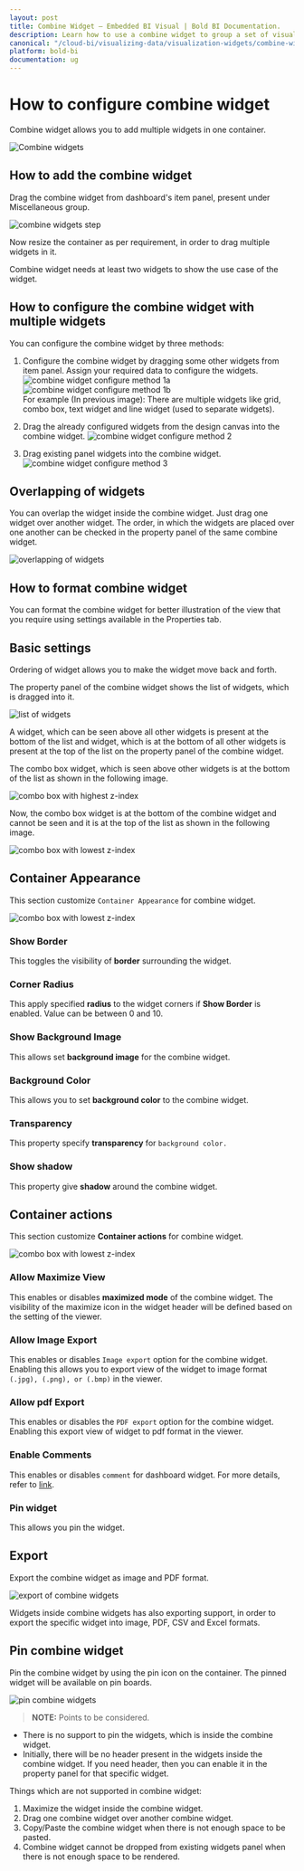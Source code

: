 ```yaml
---
layout: post
title: Combine Widget – Embedded BI Visual | Bold BI Documentation.
description: Learn how to use a combine widget to group a set of visuals in the dashboard for unique identity in Bold BI.
canonical: "/cloud-bi/visualizing-data/visualization-widgets/combine-widget/"
platform: bold-bi
documentation: ug
---
```

# How to configure combine widget 

Combine widget allows you to add multiple widgets in one container.

![Combine widgets](/static/assets/embedded/visualizing-data/visualization-widgets/images/combine-widgets/combine_widgets.png)

## How to add the combine widget

Drag the combine widget from dashboard's item panel, present under Miscellaneous group.

![combine widgets step](/static/assets/embedded/visualizing-data/visualization-widgets/images/combine-widgets/combine-widgets-step.png)
 
Now resize the container as per requirement, in order to drag multiple widgets in it.

Combine widget needs at least two widgets to show the use case of the widget.

## How to configure the combine widget with multiple widgets

You can configure the combine widget by three methods:

1.  Configure the combine widget by dragging some other widgets from item panel. Assign your required data to configure the widgets.
![combine widget configure method 1a](/static/assets/embedded/visualizing-data/visualization-widgets/images/combine-widgets/combine-widgets-configuremethod_1_a.png)   
![combine widget configure method 1b](/static/assets/embedded/visualizing-data/visualization-widgets/images/combine-widgets/combine-widgets-configuremethod_1_b.png)  
For example (In previous image): There are multiple widgets like grid, combo box, text widget and line widget (used to separate widgets).

2.  Drag the already configured widgets from the design canvas into the combine widget.
![combine widget configure method 2](/static/assets/embedded/visualizing-data/visualization-widgets/images/combine-widgets/combine-widgets-configuremethod_2.png)

3.  Drag existing panel widgets into the combine widget.
![combine widget configure method 3](/static/assets/embedded/visualizing-data/visualization-widgets/images/combine-widgets/combine-widgets-configuremethod_3.png)

## Overlapping of widgets

You can overlap the widget inside the combine widget. Just drag one widget over another widget. The order, in which the widgets are placed over one another can be checked in the property panel of the same combine widget.

![overlapping of widgets](/static/assets/embedded/visualizing-data/visualization-widgets/images/combine-widgets/combine_widgets_overlapping.png)

## How to format combine widget

You can format the combine widget for better illustration of the view that you require using settings available in the Properties tab.

## Basic settings

Ordering of widget allows you to make the widget move back and forth. 

The property panel of the combine widget shows the list of widgets, which is dragged into it.

![list of widgets](/static/assets/embedded/visualizing-data/visualization-widgets/images/combine-widgets/combine_widgets_list_of_widgets.png)

A widget, which can be seen above all other widgets is present at the bottom of the list and widget, which is at the bottom of all other widgets is present at the top of the list on the property panel of the combine widget.

The combo box widget, which is seen above other widgets is at the bottom of the list as shown in the following image.

![combo box with highest z-index](/static/assets/embedded/visualizing-data/visualization-widgets/images/combine-widgets/combine_widgets_more_z-index.png)

Now, the combo box widget is at the bottom of the combine widget and cannot be seen and it is at the top of the list as shown in the following image.

![combo box with lowest z-index](/static/assets/embedded/visualizing-data/visualization-widgets/images/combine-widgets/combine_widgets_less_z-index.png)

## Container Appearance

This section customize `Container Appearance` for combine widget.

![combo box with lowest z-index](/static/assets/embedded/visualizing-data/visualization-widgets/images/combine-widgets/combinewidgetcontainerappearence.png#max-width=54%)

### Show Border

This toggles the visibility of **border** surrounding the widget.

### Corner Radius

This apply specified **radius** to the widget corners if **Show Border** is enabled. Value can be between 0 and 10.

### Show Background Image

This allows set **background image** for the combine widget.

### Background Color

This allows you to set **background color** to the combine widget.

### Transparency

This property specify **transparency** for `background color.`

### Show shadow

This property give **shadow** around the combine widget.

## Container actions

This section customize **Container actions** for combine widget.

![combo box with lowest z-index](/static/assets/embedded/visualizing-data/visualization-widgets/images/combine-widgets/combinewidgetcontaineraction.png#max-width=54%)

### Allow Maximize View

This enables or disables **maximized mode** of the combine widget. The visibility of the maximize icon in the widget header will be defined based on the setting of the viewer.

### Allow Image Export

This enables or disables `Image export` option for the combine widget. Enabling this allows you to export view of the widget to image format `(.jpg), (.png), or (.bmp)` in the viewer.

### Allow pdf Export

This enables or disables the `PDF export` option for the combine widget. Enabling this export view of widget to pdf format in the viewer.

### Enable Comments

This enables or disables `comment` for dashboard widget. For more details, refer to [link](/embedded-bi/visualizing-data/working-with-widgets/commenting-widget/).

### Pin widget

This allows you pin the widget.

## Export

Export the combine widget as image and PDF format.

![export of combine widgets](/static/assets/embedded/visualizing-data/visualization-widgets/images/combine-widgets/combine_widgets_export.png)

Widgets inside combine widgets has also exporting support, in order to export the specific widget into image, PDF, CSV and Excel formats.

## Pin combine widget

Pin the combine widget by using the pin icon on the container. The pinned widget will be available on pin boards.

![pin combine widgets](/static/assets/embedded/visualizing-data/visualization-widgets/images/combine-widgets/combine_widgets_pin.png)

> **NOTE:**  Points to be considered.
* There is no support to pin the widgets, which is inside the combine widget. 
* Initially, there will be no header present in the widgets inside the combine widget. If you need header, then you can enable it in the property panel for that specific widget.

Things which are not supported in combine widget:
1. Maximize the widget inside the combine widget.
2. Drag one combine widget over another combine widget.
3. Copy/Paste the combine widget when there is not enough space to be pasted.
4. Combine widget cannot be dropped from existing widgets panel when there is not enough space to be rendered.





